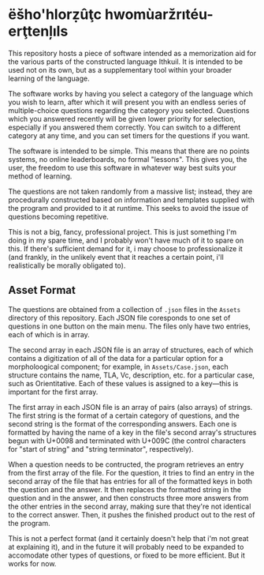 # ëšho'hlorẓûţc hwomùaržrıtéu-erţtenļıls

This repository hosts a piece of software intended as a memorization aid for the various parts of the constructed language Ithkuil.  It is intended to be used not on its own, but as a supplementary tool within your broader learning of the language.

The software works by having you select a category of the language which you wish to learn, after which it will present you with an endless series of multiple-choice questions regarding the category you selected.  Questions which you answered recently will be given lower priority for selection, especially if you answered them correctly.  You can switch to a different category at any time, and you can set timers for the questions if you want.

The software is intended to be simple.  This means that there are no points systems, no online leaderboards, no formal "lessons".  This gives you, the user, the freedom to use this software in whatever way best suits your method of learning.

The questions are not taken randomly from a massive list; instead, they are procedurally constructed based on information and templates supplied with the program and provided to it at runtime.  This seeks to avoid the issue of questions becoming repetitive.

This is not a big, fancy, professional project.  This is just something I'm doing in my spare time, and I probably won't have much of it to spare on this.  If there's sufficient demand for it, i may choose to professionalize it (and frankly, in the unlikely event that it reaches a certain point, i'll realistically be morally obligated to).

## Asset Format

The questions are obtained from a collection of `.json` files in the `Assets` directory of this repository.  Each JSON file coresponds to one set of questions in one button on the main menu.  The files only have two entries, each of which is in array.

The second array in each JSON file is an array of structures, each of which contains a digitization of all of the data for a particular option for a morpholoogical component; for example, in `Assets/Case.json`, each structure contains the name, TLA, Vc, description, etc. for a particular case, such as Orientitative.  Each of these values is assigned to a key—this is important for the first array.

The first array in each JSON file is an array of pairs (also arrays) of strings.  The first string is the format of a certain category of questions, and the second string is the format of the corresponding answers.  Each one is formatted by having the name of a key in the file's second array's structures begun with U+0098 and terminated with U+009C (the control characters for "start of string" and "string terminator", respectively).

When a question needs to be contructed, the program retrieves an entry from the first array of the file.  For the question, it tries to find an entry in the second array of the file that has entries for all of the formatted keys in both the question and the answer.  It then replaces the formatted string in the question and in the answer, and then constructs three more answers from the other entries in the second array, making sure that they're not identical to the correct answer.  Then, it pushes the finished product out to the rest of the program.

This is not a perfect format (and it certainly doesn't help that i'm not great at explaining it), and in the future it will probably need to be expanded to accomodate other types of questions, or fixed to be more efficient. But it works for now.
